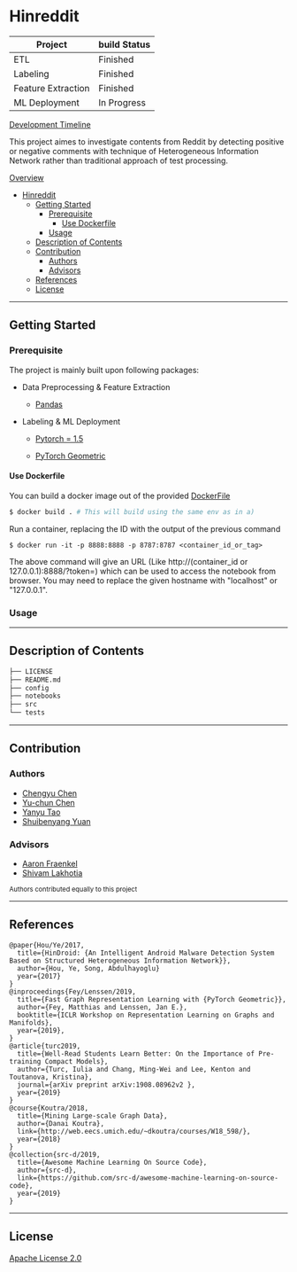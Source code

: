# Hinreddit

Project|build Status
---|---
ETL | Finished
Labeling | Finished
Feature Extraction| Finished
ML Deployment | In Progress

[Development Timeline](./writeups/DEVTIMELINE.md)

This project aimes to investigate contents from Reddit by detecting positive or negative comments with technique of Heterogeneous Information Network rather than traditional approach of test processing.

[Overview](./writeups/OVERVIEW.md)

- [Hinreddit](#hinreddit)
  - [Getting Started](#getting-started)
    - [Prerequisite](#prerequisite)
      - [Use Dockerfile](#use-dockerfile)
    - [Usage](#usage)
  - [Description of Contents](#description-of-contents)
  - [Contribution](#contribution)
    - [Authors](#authors)
    - [Advisors](#advisors)
  - [References](#references)
  - [License](#license)

----

## Getting Started

### Prerequisite

The project is mainly built upon following packages:

- Data Preprocessing & Feature Extraction

  - [Pandas](https://pandas.pydata.org/)
  

- Labeling & ML Deployment

  - [Pytorch = 1.5](https://pytorch.org/)
  
  - [PyTorch Geometric](https://github.com/rusty1s/pytorch_geometric)


#### Use Dockerfile

  You can build a docker image out of the provided [DockerFile](Dockerfile)

  ```bash
  $ docker build . # This will build using the same env as in a)
  ```

  Run a container, replacing the ID with the output of the previous command

  ```
  $ docker run -it -p 8888:8888 -p 8787:8787 <container_id_or_tag>
  ```
  
  The above command will give an URL (Like http://(container_id or 127.0.0.1):8888/?token=<sometoken>) which can be used to access the notebook from browser. You may need to replace the given hostname with "localhost" or "127.0.0.1".

### Usage

<!-- TODO --> 

----

## Description of Contents

``` bash
├── LICENSE
├── README.md
├── config
├── notebooks
├── src
└── tests
```

----

## Contribution

### Authors

- [Chengyu Chen](https://github.com/anniechen0127)
- [Yu-chun Chen](https://github.com/yuc330)
- [Yanyu Tao](https://github.com/lilytaoyy)
- [Shuibenyang Yuan](https://github.com/shy166)

### Advisors

- [Aaron Fraenkel](https://afraenkel.github.io/)
- [Shivam Lakhotia](https://github.com/shivamlakhotia)

<sup>Authors contributed equally to this project</sup>

----

## References

``` 
@paper{Hou/Ye/2017,
  title={HinDroid: {An Intelligent Android Malware Detection System Based on Structured Heterogeneous Information Network}},
  author={Hou, Ye, Song, Abdulhayoglu}
  year={2017}
}
@inproceedings{Fey/Lenssen/2019,
  title={Fast Graph Representation Learning with {PyTorch Geometric}},
  author={Fey, Matthias and Lenssen, Jan E.},
  booktitle={ICLR Workshop on Representation Learning on Graphs and Manifolds},
  year={2019},
}
@article{turc2019,
  title={Well-Read Students Learn Better: On the Importance of Pre-training Compact Models},
  author={Turc, Iulia and Chang, Ming-Wei and Lee, Kenton and Toutanova, Kristina},
  journal={arXiv preprint arXiv:1908.08962v2 },
  year={2019}
}
@course{Koutra/2018,
  title={Mining Large-scale Graph Data},
  author={Danai Koutra},
  link={http://web.eecs.umich.edu/~dkoutra/courses/W18_598/},
  year={2018}
}
@collection{src-d/2019,
  title={Awesome Machine Learning On Source Code},
  author={src-d},
  link={https://github.com/src-d/awesome-machine-learning-on-source-code},
  year={2019}
}
```

----

## License

[Apache License 2.0](LICENSE)
